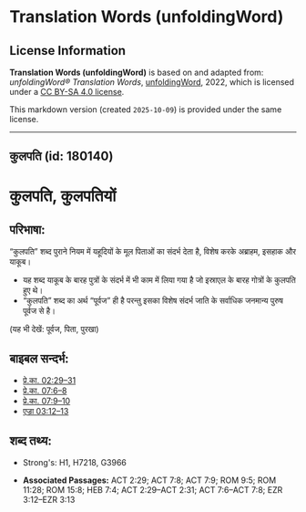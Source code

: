 # Translation Words (unfoldingWord)

## License Information

**Translation Words (unfoldingWord)** is based on and adapted from: _unfoldingWord® Translation Words_, [unfoldingWord](https://unfoldingword.org/utw), 2022, which is licensed under a [CC BY-SA 4.0 license](https://creativecommons.org/licenses/by-sa/4.0/legalcode.en).

This markdown version (created `2025-10-09`) is provided under the same license.



--------------------------------

## कुलपति (id: 180140)

कुलपति, कुलपतियों
=================

परिभाषा:
--------

“कुलपति” शब्द पुराने नियम में यहूदियों के मूल पिताओं का संदर्भ देता है, विशेष करके अब्राहम, इसहाक और याकूब।

* यह शब्द याकूब के बारह पुत्रों के संदर्भ में भी काम में लिया गया है जो इस्राएल के बारह गोत्रों के कुलपति हुए थे।
* “कुलपति” शब्द का अर्थ “पूर्वज” ही है परन्तु इसका विशेष संदर्भ जाति के सर्वाधिक जनमान्य पुरुष पूर्वज से है।

(यह भी देखें: पूर्वज, पिता, पुरखा)

बाइबल सन्दर्भ:
--------------

* [प्रे.का. 02:29–31](https://ref.ly/Acts2:29-Acts2:31)
* [प्रे.का. 07:6–8](https://ref.ly/Acts7:6-Acts7:8)
* [प्रे.का. 07:9–10](https://ref.ly/Acts7:9-Acts7:10)
* [एज्रा 03:12–13](https://ref.ly/Ezra3:12-Ezra3:13)

शब्द तथ्य:
----------

* Strong's: H1, H7218, G3966

* **Associated Passages:** ACT 2:29; ACT 7:8; ACT 7:9; ROM 9:5; ROM 11:28; ROM 15:8; HEB 7:4; ACT 2:29–ACT 2:31; ACT 7:6–ACT 7:8; EZR 3:12–EZR 3:13

